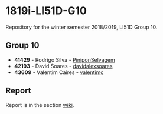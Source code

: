 # 1819i-LI51D-G10
Repository for the winter semester 2018/2019, LI51D Group 10.

## Group 10

* **41429** - Rodrigo Silva - [PiniponSelvagem](https://github.com/PiniponSelvagem)
* **42193** - David Soares - [davidalexsoares](https://github.com/davidalexsoares)
* **43609** - Valentim Caires - [valentimc](https://github.com/valentimc)

## Report
Report is in the section [wiki](https://github.com/isel-leic-pdm/1819i-LI51D-G10/wiki/Report).
